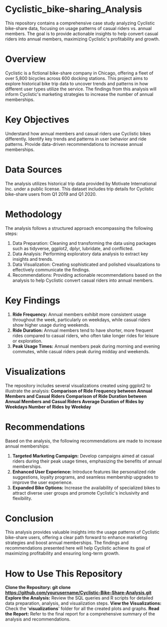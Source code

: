 # Cyclistic_bike-sharing_Analysis
This repository contains a comprehensive case study analyzing Cyclistic bike-share data, focusing on usage patterns of casual riders vs. annual members. The goal is to provide actionable insights to help convert casual riders into annual members, maximizing Cyclistic's profitability and growth.

# Overview
Cyclistic is a fictional bike-share company in Chicago, offering a fleet of over 5,800 bicycles across 600 docking stations. This project aims to explore historical bike trip data to uncover trends and patterns in how different user types utilize the service. The findings from this analysis will inform Cyclistic's marketing strategies to increase the number of annual memberships.

# Key Objectives
Understand how annual members and casual riders use Cyclistic bikes differently.
Identify key trends and patterns in user behavior and ride patterns.
Provide data-driven recommendations to increase annual memberships.

# Data Sources
The analysis utilizes historical trip data provided by Motivate International Inc. under a public license. This dataset includes trip details for Cyclistic bike-share users from Q1 2019 and Q1 2020.

# Methodology
The analysis follows a structured approach encompassing the following steps:
1. Data Preparation: Cleaning and transforming the data using packages such as tidyverse, ggplot2, dplyr, lubridate, and conflicted.
2. Data Analysis: Performing exploratory data analysis to extract key insights and trends.
3. Data Visualization: Creating sophisticated and polished visualizations to effectively communicate the findings.
4. Recommendations: Providing actionable recommendations based on the analysis to help Cyclistic convert casual riders into annual members.

# Key Findings
1. **Ride Frequency:** Annual members exhibit more consistent usage throughout the week, particularly on weekdays, while casual riders show higher usage during weekends.
2. **Ride Duration:** Annual members tend to have shorter, more frequent rides compared to casual riders, who often take longer rides for leisure or exploration.
3. **Peak Usage Times:** Annual members peak during morning and evening commutes, while casual riders peak during midday and weekends.

# Visualizations
The repository includes several visualizations created using ggplot2 to illustrate the analysis:
**Comparison of Ride Frequency between Annual Members and Casual Riders
Comparison of Ride Duration between Annual Members and Casual Riders
Average Duration of Rides by Weekdays
Number of Rides by Weekday**

# Recommendations
Based on the analysis, the following recommendations are made to increase annual memberships:

1. **Targeted Marketing Campaign:** Develop campaigns aimed at casual riders during their peak usage times, emphasizing the benefits of annual memberships.
2. **Enhanced User Experience:** Introduce features like personalized ride suggestions, loyalty programs, and seamless membership upgrades to improve the user experience.
3. **Expanded Bike Options:** Increase the availability of specialized bikes to attract diverse user groups and promote Cyclistic's inclusivity and flexibility.

# Conclusion
This analysis provides valuable insights into the usage patterns of Cyclistic bike-share users, offering a clear path forward to enhance marketing strategies and boost annual memberships. The findings and recommendations presented here will help Cyclistic achieve its goal of maximizing profitability and ensuring long-term growth.

# How to Use This Repository
**Clone the Repository: git clone https://github.com/yourusername/Cyclistic-Bike-Share-Analysis.git**
**Explore the Analysis:** Review the SQL queries and R scripts for detailed data preparation, analysis, and visualization steps.
**View the Visualizations:** Check the '**visualizations**' folder for all the created plots and graphs.
**Read the Report:** Refer to the final report for a comprehensive summary of the analysis and recommendations.
